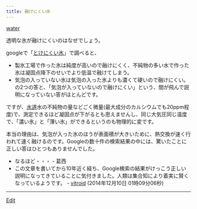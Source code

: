 ```yaml
---
title: 融けにくい氷
---
```

[water](/water)



透明な氷が融けにくいのはなぜでしょう。



googleで「[とけにくい氷](http://www.google.co.jp/search?hl=ja&c2coff=1&client=firefox-a&rls=org.mozilla%3Aja-JP%3Aofficial&q=%E3%81%A8%E3%81%91%E3%81%AB%E3%81%8F%E3%81%84%E6%B0%B7&btnG=Google+%E6%A4%9C%E7%B4%A2&lr=lang_ja)」で調べると、

* 製氷工場で作った氷は純度が高いので融けにくく、不純物の多い水で作った氷は凝固点降下のせいでより低温で融けてしまう。
* 気泡の入っていない氷は気泡の入った氷よりも濃くて硬いので融けにくい。
の2つの答と、「気泡が入っていないので融けにくい」という、間が飛んで説明になっていない答がほとんどです。



ですが、[水道](/水道)水の不純物の量などごく微量(最大成分のカルシウムでも20ppm程度)で、測定できるほど凝固点が下がるとも思えませんし、同じ大気圧同じ温度で、「濃い氷」と「薄い氷」ができるというのも物理的に変です。



本当の理由は、気泡が入った氷のほうが表面積が大きいために、熱交換が速く行われて速く融けるのです。Googleの数十件の検索結果の中には、驚いたことに正しい答はひとつもありませんでした。

* なるほど・・・ - 葛西 
* この文章を書いてから10年近く経ち、Google検索の結果がけっこう正しい説明になってきていることに気付きました。人類は集合知により着実に賢くなっているようです。 - [vitroid](/vitroid) (2014年12月10日 01時09分06秒)
<!--  -->
<!--  -->


----

[Edit](https://github.com/vitroid/vitroid.github.io/edit/master/MD/融けにくい氷.md)

